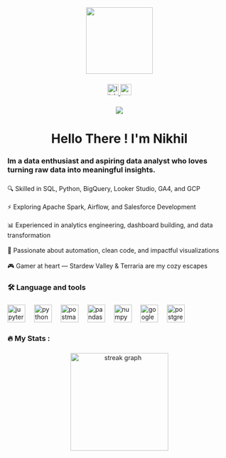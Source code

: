 <div align="center">
  <img height="150" src="https://media3.giphy.com/media/v1.Y2lkPTc5MGI3NjExaThkdHY4NWF3aDBoNWZlemhncHU3eG8xMWJvYTd1aGI0Mzk1b3pmaSZlcD12MV9pbnRlcm5hbF9naWZfYnlfaWQmY3Q9Zw/OumCa12QC9CIvBe2c1/giphy.gif"  />
</div>

###

<div align="center">
  <a href="https://www.linkedin.com/in/nikhil-pundir-b46a38339/" target="_blank">
    <img src="https://img.shields.io/static/v1?message=LinkedIn&logo=linkedin&label=&color=0077B5&logoColor=white&labelColor=&style=for-the-badge" height="25" alt="linkedin logo"  />
  </a>
<!--   <img src="https://img.shields.io/static/v1?message=Slack&logo=slack&label=&color=4A154B&logoColor=white&labelColor=&style=for-the-badge" height="25" alt="slack logo"  /> -->
  <a href="mailto:nikhilthakur7.work@gmail.com" target="_blank"> 
    <img src="https://img.shields.io/static/v1?message=Gmail&logo=gmail&label=&color=D14836&logoColor=white&labelColor=&style=for-the-badge" height="25" alt="gmail logo"  />
  </a>
</div>

###

<div align="center">
  <img src="https://visitor-badge.laobi.icu/badge?page_id=nick7hash.nick7hash&"  />
</div>

###

<h1 align="center">Hello There ! I'm Nikhil</h1>

###

<h3 align="left">Im a data enthusiast and aspiring data analyst who loves turning raw data into meaningful insights.</h3>

###

<p align="left">🔍 Skilled in SQL, Python, BigQuery, Looker Studio, GA4, and GCP<br><br>⚡ Exploring Apache Spark, Airflow, and Salesforce Development<br><br>📊 Experienced in analytics engineering, dashboard building, and data transformation<br><br>🎯 Passionate about automation, clean code, and impactful visualizations<br><br>🎮 Gamer at heart — Stardew Valley & Terraria are my cozy escapes</p>

###

<h3 align="left">🛠 Language and tools</h3>

###

<div align="left">
  <img src="https://cdn.jsdelivr.net/gh/devicons/devicon/icons/jupyter/jupyter-original.svg" height="40" alt="jupyter logo"  />
  <img width="12" />
  <img src="https://cdn.jsdelivr.net/gh/devicons/devicon/icons/python/python-original.svg" height="40" alt="python logo"  />
  <img width="12" />
  <img src="https://cdn.simpleicons.org/postman/FF6C37" height="40" alt="postman logo"  />
  <img width="12" />
  <img src="https://cdn.jsdelivr.net/gh/devicons/devicon/icons/pandas/pandas-original.svg" height="40" alt="pandas logo"  />
  <img width="12" />
  <img src="https://cdn.jsdelivr.net/gh/devicons/devicon/icons/numpy/numpy-original.svg" height="40" alt="numpy logo"  />
  <img width="12" />
  <img src="https://cdn.jsdelivr.net/gh/devicons/devicon/icons/googlecloud/googlecloud-original.svg" height="40" alt="googlecloud logo"  />
  <img width="12" />
  <img src="https://cdn.jsdelivr.net/gh/devicons/devicon/icons/postgresql/postgresql-original.svg" height="40" alt="postgresql logo"  />
</div>

###

<h3 align="left">🔥   My Stats :</h3>

###

<div align="center">
  <img src="https://streak-stats.demolab.com?user=nick7hash&locale=en&mode=daily&theme=dark&hide_border=false&border_radius=5&order=3" height="220" alt="streak graph"  />
</div>

###

<p align="left"></p>

###

<div align="left">
</div>

###

<br clear="both">

<div align="left">
</div>

###

<div align="center">
</div>

###
